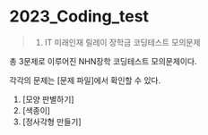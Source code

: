 # 2023_Coding_test
>1. IT 미래인재 릴레이 장학금 코딩테스트 모의문제

총 3문제로 이루어진 NHN장학 코딩테스트 모의문제이다.

각각의 문제는 [문제 파일]에서 확인할 수 있다.

1. [모양 판별하기]
2. [색종이] 
3. [정사각형 만들기]
